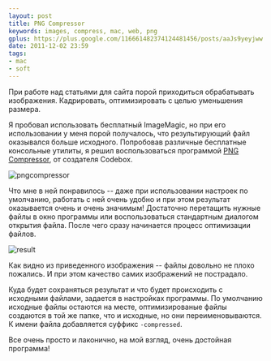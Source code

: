 ```yaml
---
layout: post
title: PNG Compressor
keywords: images, compress, mac, web, png
gplus: https://plus.google.com/116661482374124481456/posts/aaJs9yeyjww
date: 2011-12-02 23:59
tags:
- mac
- soft
---
```


При работе над статьями для сайта порой приходиться обрабатывать изображения. Кадрировать, оптимизировать с целью уменьшения размера.

Я пробовал использовать бесплатный ImageMagic, но при его использовании у меня порой получалось, что результирующий файл оказывался больше исходного. Попробовав различные бесплатные консольные утилиты, я решил воспользоваться программой [PNG Compressor][1], от создателя Codebox.

[1]: http://www.shpakovski.com/png-compressor/
	"PNG Compressor — Native Mac app for lossless PNG compression"

![pngcompressor][]

[pngcompressor]: https://static.juev.org/2011/12/pngcompressor.png

Что мне в ней понравилось -- даже при использовании настроек по умолчанию, работать с ней очень удобно и при этом результат оказывается очень и очень значимым! Достаточно перетащить нужные файлы в окно программы или воспользоваться стандартным диалогом открытия файла. После чего сразу начинается процесс оптимизации файлов.

![result][]

[result]: https://static.juev.org/2011/12/result.png

Как видно из приведенного изображения -- файлы довольно не плохо пожались. И при этом качество самих изображений не пострадало. 

Куда будет сохраняться результат и что будет происходить с исходными файлами, задается в настройках программы. По умолчанию исходные файлы остаются на месте, оптимизированые файлы создаются в той же папке, что и исходные, но они переименовываются. К имени файла добавляется суффикс `-compressed`.

Все очень просто и лаконично, на мой взгляд, очень достойная программа!
